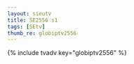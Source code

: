 ```yaml
--- 
layout: sieutv
title: SE2556 s1
tags: [SEtv]
thumb_re: globiptv2556
---
```

{% include tvadv key="globiptv2556" %} 
